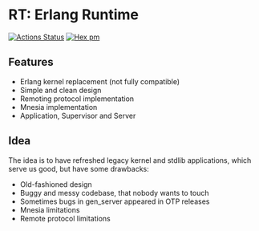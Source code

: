 RT: Erlang Runtime
==================

[![Actions Status](https://github.com/voxoz/rt/workflows/mix/badge.svg)](https://github.com/voxoz/rt/actions)
[![Hex pm](http://img.shields.io/hexpm/v/rt.svg?style=flat)](https://hex.pm/packages/rt)

Features
--------

* Erlang kernel replacement (not fully compatible)
* Simple and clean design
* Remoting protocol implementation
* Mnesia implementation
* Application, Supervisor and Server

Idea
----

The idea is to have refreshed legacy kernel and stdlib applications,
which serve us good, but have some drawbacks:

* Old-fashioned design
* Buggy and messy codebase, that nobody wants to touch
* Sometimes bugs in gen_server appeared in OTP releases
* Mnesia limitations
* Remote protocol limitations

